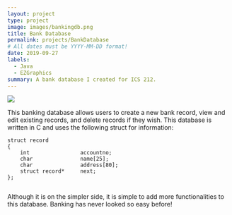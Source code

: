 ```yaml
---
layout: project
type: project
image: images/bankingdb.png
title: Bank Database
permalink: projects/BankDatabase
# All dates must be YYYY-MM-DD format!
date: 2019-09-27
labels:
  - Java
  - EZGraphics
summary: A bank database I created for ICS 212.
---
```


<img class="ui image" src="{{ site.baseurl }}/images/bankingdb.png">

This banking database allows users to create a new bank record, view  and edit existing records, and delete records if they wish. This database is written in C and uses the following struct for information:


```
struct record
{
    int                accountno;
    char               name[25];
    char               address[80];
    struct record*     next;
};
    
```

Although it is on the simpler side, it is simple to add more functionalities to this database. Banking has never looked so easy before!
